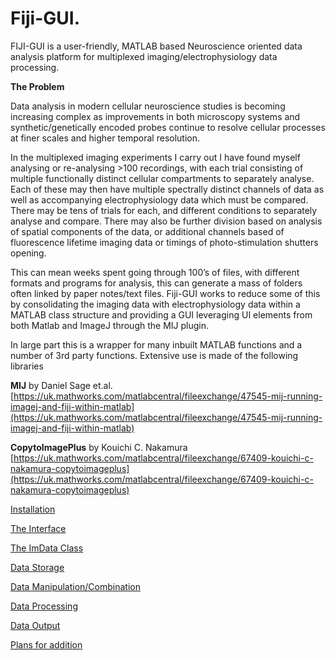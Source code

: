 # Fiji-GUI.

FIJI-GUI is a user-friendly, MATLAB based Neuroscience oriented data analysis platform for multiplexed imaging/electrophysiology data processing.

**The Problem**

Data analysis in modern cellular neuroscience studies is becoming increasing complex as improvements in both microscopy systems and synthetic/genetically encoded probes continue to resolve cellular processes at finer scales and higher temporal resolution.  

In the multiplexed imaging experiments I carry out I have found myself analysing or re-analysing >100 recordings, with each trial consisting of multiple functionally distinct cellular compartments to separately analyse.  Each of these may then have multiple spectrally distinct channels of data as well as accompanying electrophysiology data which must be compared.  There may be tens of trials for each, and different conditions to separately analyse and compare.  There may also be further division based on analysis of spatial components of the data, or additional channels based of fluorescence lifetime imaging data or timings of photo-stimulation shutters opening.

This can mean weeks spent going through 100’s of files, with different formats and programs for analysis, this can generate a mass of folders often linked by paper notes/text files.   Fiji-GUI works to reduce some of this by consolidating the imaging data with electrophysiology data within a MATLAB class structure and providing a GUI leveraging UI elements from both Matlab and ImageJ through the MIJ plugin.  

In large part this is a wrapper for many inbuilt MATLAB functions and a number of 3rd party functions.  Extensive use is made of the following libraries

**MIJ** by Daniel Sage et.al. [https://uk.mathworks.com/matlabcentral/fileexchange/47545-mij-running-imagej-and-fiji-within-matlab](https://uk.mathworks.com/matlabcentral/fileexchange/47545-mij-running-imagej-and-fiji-within-matlab)

**CopytoImagePlus** by Kouichi C. Nakamura [https://uk.mathworks.com/matlabcentral/fileexchange/67409-kouichi-c-nakamura-copytoimageplus](https://uk.mathworks.com/matlabcentral/fileexchange/67409-kouichi-c-nakamura-copytoimageplus)

[Installation](https://www.notion.so/Installation-f2a801af57574ccc94d0ea2113cec348?pvs=21)

[The Interface](https://www.notion.so/The-Interface-63f572a2e7f041f485c81f94f5d9e22e?pvs=21)

[The ImData Class](https://www.notion.so/The-ImData-Class-90a7263f2cd54511adccbc54ab05c8d7?pvs=21)

[Data Storage](https://www.notion.so/Data-Storage-2d4f884178ea43518ca8ceac2fa16cbd?pvs=21)

[Data Manipulation/Combination](https://www.notion.so/Data-Manipulation-Combination-4871d60e252642a18c357164950e5909?pvs=21)

[Data Processing](https://www.notion.so/Data-Processing-53cd529b95b04c849639442d1ae2dc53?pvs=21)

[Data Output](https://www.notion.so/Data-Output-577457650144400b9b284e95f4e34f57?pvs=21)

[Plans for addition](https://www.notion.so/Plans-for-addition-fe493e338fd44e19b389848da83b68c6?pvs=21)